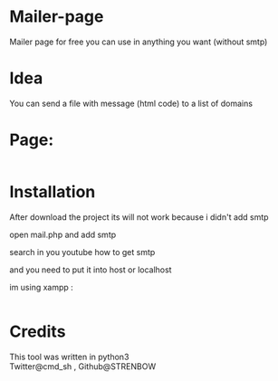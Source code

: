 # Mailer-page
Mailer page for free you can use in anything you want (without smtp)
 
# Idea
You can send a file with message (html code) to a list of domains


# Page:
<img src="https://i.ibb.co/DtVrrHd/mail.png" alt="" >

# Installation
After download the project its will not work because i didn't add smtp

open mail.php and add smtp

search in you youtube how to get smtp

and you need to put it into host or localhost

im using xampp :

<img src="https://i.ibb.co/fXvgwtR/123.png" alt="" >


# Credits
This tool was written in python3  
Twitter@cmd_sh , Github@STRENBOW


<img src="https://i.ibb.co/55DC66D/1457343592535.png" alt="" >
